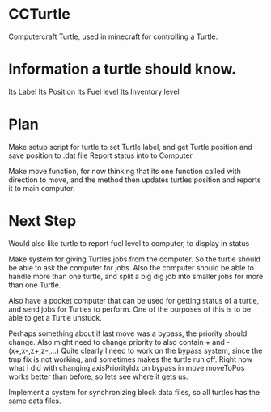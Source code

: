 # CCTurtle
Computercraft Turtle, used in minecraft for controlling a Turtle.

# Information a turtle should know.
Its Label
Its Position
Its Fuel level
Its Inventory level

# Plan
Make setup script for turtle to set Turtle label, and get Turtle position and save position to .dat file
Report status into to Computer

Make move function, for now thinking that its one function called with direction to move, and the method then updates turtles position and reports it to main computer.

# Next Step
Would also like turtle to report fuel level to computer, to display in status

Make system for giving Turtles jobs from the computer.
So the turtle should be able to ask the computer for jobs.
Also the computer should be able to handle more than one turtle, and split a big dig job into smaller jobs for more than one Turtle.

Also have a pocket computer that can be used for getting status of a turtle, and send jobs for Turtles to perform.
One of the purposes of this is to be able to get a Turtle unstuck.

Perhaps something about if last move was a bypass, the priority should change.
Also might need to change priority to also contain + and - (x+,x-,z+,z-,...)
Quite clearly I need to work on the bypass system, since the tmp fix is not working, and sometimes makes the turtle run off.
Right now what I did with changing axisPriorityIdx on bypass in move.moveToPos works better than before, so lets see where it gets us.

Implement a system for synchronizing block data files, so all turtles has the same data files.